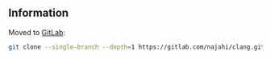 ## Information

Moved to [GitLab](https://gitlab.com/najahi/clang):

```bash
git clone --single-branch --depth=1 https://gitlab.com/najahi/clang.git/
```
